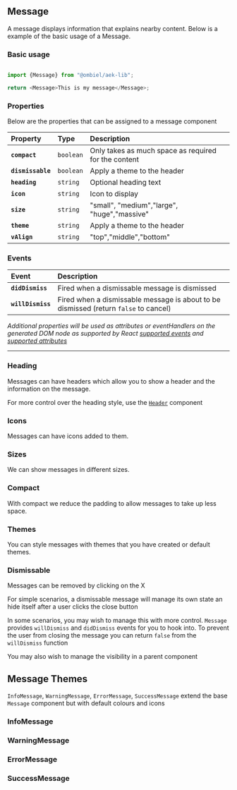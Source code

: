## Message

A message displays information that explains nearby content. Below is a example of the basic usage of a Message.


### Basic usage

``` javascript

import {Message} from "@ombiel/aek-lib";

return <Message>This is my message</Message>;


```

### Properties

Below are the properties that can be assigned to a message component

| Property          | Type      | Description                                          |
|:------------------|:----------|:-----------------------------------------------------|
| **`compact`**     | `boolean` | Only takes as much space as required for the content |
| **`dismissable`** | `boolean` | Apply a theme to the header                          |
| **`heading`**     | `string`  | Optional heading text                                |
| **`icon`**        | `string`  | Icon to display                                      |
| **`size`**        | `string`  | "small", "medium","large", "huge","massive"          |
| **`theme`**       | `string`  | Apply a theme to the header                          |
| **`vAlign`**      | `string`  | "top","middle","bottom"                              |

### Events

| Event             | Description                                                                          |
|:------------------|:-------------------------------------------------------------------------------------|
| **`didDismiss`**  | Fired when a dismissable message is dismissed                                        |
| **`willDismiss`** | Fired when a dismissable message is about to be dismissed (return `false` to cancel) |



_Additional properties will be used as attributes or eventHandlers on the generated DOM node as supported by React [supported events](https://facebook.github.io/react/docs/events.html#supported-events) and [supported attributes](https://facebook.github.io/react/docs/tags-and-attributes.html#html-attributes)_

--------

<script>
  window.lorem = "Nulla vitae elit libero, a pharetra augue. Fusce dapibus, tellus ac cursus commodo, tortor mauris condimentum nibh, ut fermentum massa justo sit amet risus. Aenean lacinia bibendum nulla sed consectetur, tellus ac cursus commodo.";
</script>


<script type="text/aek-example" data-ex="148604109744124513267" >

  import {Message} from "@ombiel/aek-lib";

  return <Message>{lorem}</Message>;

</script>

### Heading

Messages can have headers which allow you to show a header and the information on the message.

<script type="text/aek-example" data-ex="148604109744180671173" >

  import {Message} from "@ombiel/aek-lib";

  return <Message heading="Heading">{lorem}</Message>;

</script>

For more control over the heading style, use the [`Header`](header) component

<script type="text/aek-example" data-ex="148604109744150320982" >

  import {Message,Header} from "@ombiel/aek-lib";

  return (
    <Message>
      <Header level={2} subtext="Sub Header" dividing>My Header</Header>
      <p>{lorem}</p>
    </Message>
  );

</script>

### Icons

Messages can have icons added to them.

<script type="text/aek-example" data-ex="148604109744155038155" >

  import {Message,Header} from "@ombiel/aek-lib";

  return (
    <div>

      <Message icon="rocket">{lorem}</Message>

      <Message heading="My Heading" icon="inbox">{lorem}</Message>

      <Message heading="My Heading" icon="loading notched circle">{lorem}</Message>

      <Message vAlign="top" icon="home">
        <Header level={2} subtext="Sub Header" dividing>My Header</Header>
        <p>{lorem}</p>
      </Message>

    </div>
  );

</script>

### Sizes

We can show messages in different sizes.

<script type="text/aek-example" data-ex="148604109744183740606" >

  import {Message,switchCase} from "@ombiel/aek-lib";
  import {startCase} from "lodash";

  var content = [];

  ["small","medium","large","huge","massive"].forEach(function(size) {
    content.push(<Message key={size} icon="rocket" size={size} heading={startCase(`${size} Message`)}>{lorem}</Message>);
  });

  return <div>{content}</div>;

</script>

### Compact

With compact we reduce the padding to allow messages to take up less space.

<script type="text/aek-example" data-ex="148604109744174527245" >

  import {Message} from "@ombiel/aek-lib";

  return <Message compact>Compact message</Message>;

</script>

### Themes

You can style messages with themes that you have created or default themes.

<script type="text/aek-example" data-ex="148604109744109711847" >

  import {Message} from "@ombiel/aek-lib";

  return (
    <div>
      <Message theme="prime" heading="My Heading" icon="rocket">{lorem}</Message>
      <Message theme="alt" heading="My Heading" icon="rocket">{lorem}</Message>
    </div>
  );

</script>


### Dismissable

Messages can be removed by clicking on the X

<script type="text/aek-example" data-ex="148604109744149096782" >

  import {Message,Segment} from "@ombiel/aek-lib";

  return (
    <div>
      <Message dismissable>{lorem}</Message>
      <Message heading="Dismissable Message" icon="rocket" theme="alt" dismissable>{lorem}</Message>
      <Segment>You can close the messages above.</Segment>
    </div>
  );

</script>

For simple scenarios, a dismissable message will manage its own state an hide itself after a user clicks the close button

In some scenarios, you may wish to manage this with more control. `Message` provides `willDismiss` and `didDismiss` events for you to hook into. To prevent the user from closing the message you can return `false` from the `willDismiss` function

<script type="text/aek-example" data-ex="148604109744188686805" >

  import {Message,Segment} from "@ombiel/aek-lib";

  var messages = [
    "Are you sure you want to do that?",
    "Really?",
    "I'm not sure it's a good idea",
    "Don't say I didn't warn you"
  ];

  function wDismiss() {
    var message = messages.shift();
    if(message) {
      alert(message);
      return messages.length < 1;
    }
  }

  function dDismiss() {
    alert("Fine, I've done it. See if I care");
  }

  return (
    <div>
      <Message willDismiss={wDismiss} didDismiss={dDismiss} heading="Stubborn Message" icon="rocket" theme="alt" dismissable>{lorem}</Message>
      <Segment>
        <blockquote>
          <p>Stubbornly persist, and you will find that the limits of your stubbornness go well beyond the stubbornness of your limits.</p>
          <cite>~ Robert Brault</cite>
        </blockquote>
      </Segment>
    </div>
  );

</script>

You may also wish to manage the visibility in a parent component

<script type="text/aek-example" data-component="Example" data-ex="148604109744143047117" >

  import {Message,Segment} from "@ombiel/aek-lib";

  class Example extends React.Component{

    constructor() {
      super();
      this.state = {
        message:"Now you see me....",
        size:"large"
      }
    }

    willDismiss = ()=> {
      this.setState({hidden:true});
      setTimeout(this.revive,3000);
      return false;
    }

    revive = ()=> {
      this.setState({
        hidden:false,
        size:"huge",
        message:"PEEKABOOO!!!",
        icon:"smile"
      })
    }

    render(){

      var state = this.state;

      var message = !state.hidden && <Message willDismiss={this.willDismiss} size={state.size} icon={state.icon} dismissable theme="alt">{state.message}</Message>

      var icon = state.hidden && "loading notched circle" || "help circle";
      var info = state.hidden && "Wait for it ...." || "Close the message above";

      return (
        <div>
          {message}
          <Message icon={icon} >{info}</Message>
        </div>
      );
    }   

  };

</script>

## Message Themes

`InfoMessage`, `WarningMessage`, `ErrorMessage`, `SuccessMessage` extend the base `Message` component but with default colours and icons

### InfoMessage

<script type="text/aek-example" data-ex="148604109744110851443" >

  import {InfoMessage} from "@ombiel/aek-lib";

  return <InfoMessage heading="Info">{lorem}</InfoMessage>;

</script>

### WarningMessage

<script type="text/aek-example" data-ex="148604109744163296160" >

  import {WarningMessage} from "@ombiel/aek-lib";

  return <WarningMessage heading="Warning">{lorem}</WarningMessage>;

</script>

### ErrorMessage

<script type="text/aek-example" data-ex="148604109744166850555" >

  import {ErrorMessage} from "@ombiel/aek-lib";

  return <ErrorMessage heading="Ooops!">{lorem}</ErrorMessage>;

</script>

### SuccessMessage

<script type="text/aek-example" data-ex="148604109744182140525" >

  import {SuccessMessage} from "@ombiel/aek-lib";

  return <SuccessMessage heading="WooHooo!">{lorem}</SuccessMessage>;

</script>

